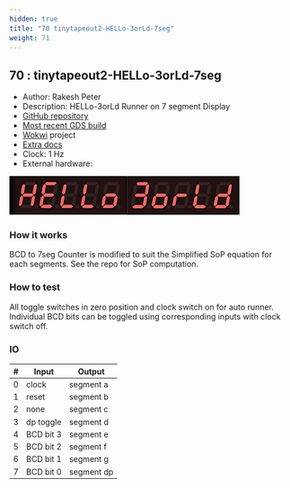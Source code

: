 ```yaml
---
hidden: true
title: "70 tinytapeout2-HELLo-3orLd-7seg"
weight: 71
---
```


## 70 : tinytapeout2-HELLo-3orLd-7seg

* Author: Rakesh Peter
* Description: HELLo-3orLd Runner on 7 segment Display
* [GitHub repository](https://github.com/r4d10n/tt02-HELLo-3orLd-7seg)
* [Most recent GDS build](https://github.com/r4d10n/tt02-HELLo-3orLd-7seg/actions/runs/3526720238)
* [Wokwi](https://wokwi.com/projects/341609034095264340) project
* [Extra docs](https://github.com/r4d10n/tinytapeout-HELLo-3orLd-7seg/blob/main/README.md)
* Clock: 1 Hz
* External hardware: 

![picture](images/HELLo-3orld-7seg.png)

### How it works

BCD to 7seg Counter is modified to suit the Simplified SoP equation for each segments. See the repo for SoP computation.

### How to test

All toggle switches in zero position and clock switch on for auto runner. Individual BCD bits can be toggled using corresponding inputs with clock switch off.

### IO

| # | Input        | Output       |
|---|--------------|--------------|
| 0 | clock  | segment a |
| 1 | reset  | segment b |
| 2 | none  | segment c |
| 3 | dp toggle  | segment d |
| 4 | BCD bit 3  | segment e |
| 5 | BCD bit 2  | segment f |
| 6 | BCD bit 1  | segment g |
| 7 | BCD bit 0  | segment dp |
